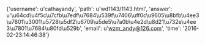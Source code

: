 {'username': u'cathayandy', 'path': u'wd1143/1143.html', 'answer': u'\u64cd\u4f5c\u7cfb\u7edf\u7684\u539f\u7406\uff0c\u9605\u8bfb\u4ee3\u7801\u3001\u5728\u5df2\u6709\u5de5\u7a0b\u4e2d\u8d21\u732e\u4ee3\u7801\u7684\u80fd\u529b', 'email': u'wzm_andy@126.com', 'time': '2016-02-23:14:46:38'}